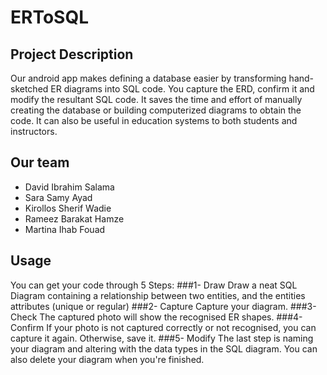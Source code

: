 # ERToSQL

## Project Description
Our android app makes defining a database easier by transforming hand-sketched ER diagrams into SQL code.
You capture the ERD, confirm it and modify the resultant SQL code.
It saves the time and effort of manually creating the database or building computerized diagrams to obtain the code.
It can also be useful in education systems to both students and instructors.
## Our team
* David Ibrahim Salama
* Sara Samy Ayad
* Kirollos Sherif Wadie
* Rameez Barakat Hamze
* Martina Ihab Fouad
## Usage
You can get your code through 5 Steps:
###1- Draw
Draw a neat SQL Diagram containing a relationship between two entities, and the entities attributes (unique or regular)
###2- Capture
Capture your diagram.
###3- Check
The captured photo will show the recognised ER shapes.
###4- Confirm
If your photo is not captured correctly or not recognised, you can capture it again. Otherwise, save it.
###5- Modify
The last step is naming your diagram and altering with the data types in the SQL diagram. You can also delete your diagram when you're finished.
